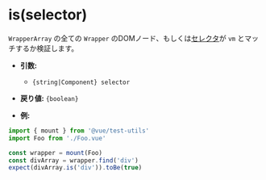 # is(selector)

`WrapperArray` の全ての `Wrapper` のDOMノード、もしくは[セレクタ](../selectors.md)が `vm` とマッチするか検証します。

- **引数:**
  - `{string|Component} selector`

- **戻り値:** `{boolean}`

- **例:**

```js
import { mount } from '@vue/test-utils'
import Foo from './Foo.vue'

const wrapper = mount(Foo)
const divArray = wrapper.find('div')
expect(divArray.is('div')).toBe(true)
```
